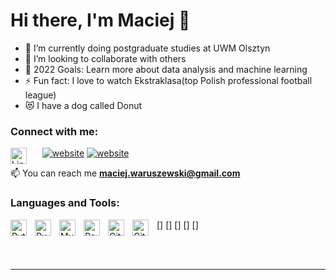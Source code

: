 # Hi there, I'm Maciej  👋

- 🔭 I’m currently doing postgraduate studies at UWM Olsztyn
- 👯 I’m looking to collaborate with others
- 🥅 2022 Goals: Learn more about data analysis and machine learning 
- ⚡ Fun fact: I love to watch Ekstraklasa(top Polish professional football league)
- 😻 I have a dog called Donut

### Connect with me:

[<img align="left" alt="LinkedIn" width="26px" src="https://brandlogos.net/wp-content/uploads/2016/06/linkedin-logo.png" style="padding-right:10px;" />][linkedin]
&nbsp;&nbsp;
[![website](./img/twitter-light.svg)](https://twitter.com/MaciejWaruszew1)
[![website](./img/twitter-dark.svg)](https://twitter.com/MaciejWaruszew1#gh)
&nbsp;&nbsp;

📫 You can reach me **maciej.waruszewski@gmail.com**

### Languages and Tools:

[<img align="left" alt="Python" width="26px" src="https://upload.wikimedia.org/wikipedia/commons/thumb/c/c3/Python-logo-notext.svg/1024px-Python-logo-notext.svg.png" style="padding-right:10px;" />]
[<img align="left" alt="PyCharm" width="26px" src="https://upload.wikimedia.org/wikipedia/commons/1/1d/PyCharm_Icon.svg" style="padding-right:10px;" />]
[<img align="left" alt="MySQL" width="26px" src="https://cdn.jsdelivr.net/gh/devicons/devicon/icons/mysql/mysql-original.svg" style="padding-right:10px;" />]
[<img align="left" alt="PowerBI" width="26px" src="https://www.stonebranch.com/integration-hub/media/bc/6b/ac/1626255656/PowerBI_Vendor_Product_Logo.svg" style="padding-right:10px;" />]
[<img align="left" alt="Git" width="26px" src="https://cdn.jsdelivr.net/gh/devicons/devicon/icons/git/git-original.svg" style="padding-right:10px;" />]
[<img align="left" alt="GitHub" width="26px" src="https://user-images.githubusercontent.com/3369400/139447912-e0f43f33-6d9f-45f8-be46-2df5bbc91289.png" style="padding-right:10px;" />](https://github.com/maciejwaruszewski/)

<br />
<br />

---

[twitter]: https://twitter.com/MaciejWaruszew1
[linkedin]: https://linkedin.com/in/maciejwaruszewski
[github]: https://github.com/maciejwaruszewski/



